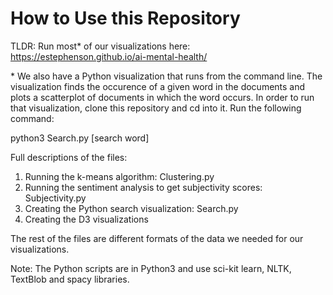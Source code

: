# How to Use this Repository

TLDR: Run most* of our visualizations here: https://estephenson.github.io/ai-mental-health/

\* We also have a Python visualization that runs from the command line. The visualization finds the occurence of a given word in the documents and plots a scatterplot of documents in which the word occurs. In order to run that visualization, clone this repository and cd into it. Run the following command: 

python3 Search.py [search word]

Full descriptions of the files: 
1. Running the k-means algorithm: Clustering.py
2. Running the sentiment analysis to get subjectivity scores: Subjectivity.py
3. Creating the Python search visualization: Search.py
4. Creating the D3 visualizations 

The rest of the files are different formats of the data we needed for our visualizations. 

Note: The Python scripts are in Python3 and use sci-kit learn, NLTK, TextBlob and spacy libraries. 
